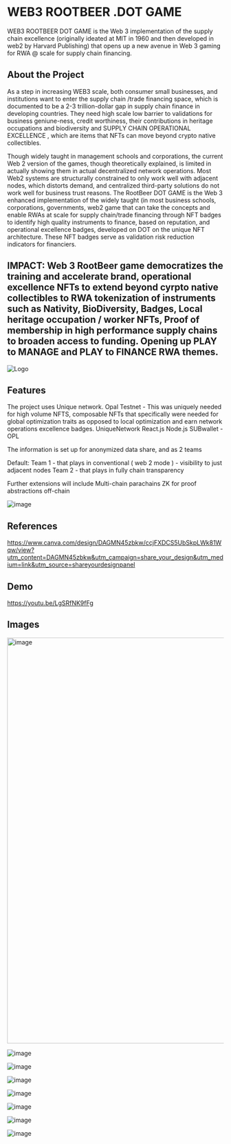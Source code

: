 # WEB3 ROOTBEER .DOT GAME

WEB3 ROOTBEER DOT GAME is the Web 3 implementation of the supply chain excellence (originally ideated at MIT in 1960 and then developed in web2 by Harvard Publishing) that opens up a new avenue in Web 3 gaming for RWA @ scale for supply chain financing.

## About the Project

As a step in increasing WEB3 scale, both consumer small businesses, and  institutions want to enter the supply chain /trade financing space, which is documented to be a 2-3 trillion-dollar gap in supply chain finance in developing countries. They need high scale low barrier to validations for business geniune-ness, credit worthiness, their contributions in heritage occupations and biodiversity and SUPPLY CHAIN OPERATIONAL EXCELLENCE , which are items that NFTs can move beyond crypto native collectibles.

Though widely taught in management schools and corporations, the current Web 2  version of the games, though theoretically explained, is limited in actually showing them in actual decentralized network operations. Most Web2 systems are structurally constrained to only work well with adjacent nodes, which distorts demand, and centralized third-party solutions do not work well for business trust reasons. 
The RootBeer DOT GAME is the Web 3 enhanced implementation of the widely taught (in most business schools, corporations, governments, web2 game that can take the concepts and enable RWAs at scale for supply chain/trade financing through NFT badges to identify high quality instruments to finance, based on reputation, and operational excellence badges, developed on DOT on the unique NFT architecture. These NFT badges serve as validation risk reduction indicators for financiers. 

## IMPACT: Web 3 RootBeer game democratizes the training and accelerate brand, operational excellence NFTs to extend beyond cyrpto native collectibles to RWA tokenization of instruments such as Nativity, BioDiversity, Badges, Local heritage occupation / worker NFTs,  Proof of membership in high performance supply chains to broaden access to funding.  Opening up PLAY to MANAGE and PLAY to FINANCE RWA themes.

![Logo](https://cashflowinventory.com/blog/wp-content/uploads/2023/03/Supply-Chain.jpg)

## Features

The project uses Unique network. Opal Testnet - This was uniquely needed for high volume NFTS, composable NFTs that specifically were needed for global optimization traits as opposed to local optimization and earn network operations excellence badges.
UniqueNetwork
React.js
Node.js
SUBwallet - OPL

The information is set up for anonymized data share, and as 2 teams

Default:
Team 1 - that plays in conventional ( web 2 mode ) - visibility to just adjacent nodes
Team 2 - that plays in fully chain transparency

Further extensions will include
Multi-chain parachains
ZK for proof abstractions off-chain

![image](https://github.com/user-attachments/assets/7bc0261a-1835-499e-a5a9-462829a5d1b7)


## References

https://www.canva.com/design/DAGMN45zbkw/ccjFXDCS5UbSkpLWk81Wqw/view?utm_content=DAGMN45zbkw&utm_campaign=share_your_design&utm_medium=link&utm_source=shareyourdesignpanel

## Demo

https://youtu.be/LgSRfNK9fFg

## Images
<img width="941" alt="image" src="https://github.com/user-attachments/assets/b0e78d20-1bc2-4867-a881-a322502e7b39">

![image](https://github.com/user-attachments/assets/595bea77-7d31-47c7-9beb-5408c783093b)

![image](https://github.com/user-attachments/assets/78c2ea19-f9ec-4d72-8940-7d5b0d3d751a)

![image](https://github.com/user-attachments/assets/118efa0c-4457-4530-95e4-b6bd013c7adc)

![image](https://github.com/user-attachments/assets/85753fd9-a336-4339-be20-85eac7c51fe0)

![image](https://github.com/user-attachments/assets/602de056-9df4-4174-9928-f1045b47fed1)

![image](https://github.com/user-attachments/assets/232741e8-6070-4666-a16c-39297c90ca03)

![image](https://github.com/user-attachments/assets/864fb7bc-f0e1-4f6a-a65a-7ab4db7a1847)



